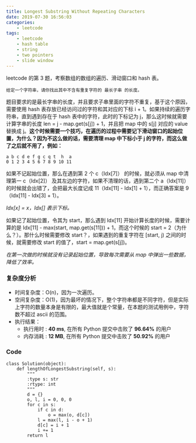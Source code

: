 ```yaml
---
title: Longest Substring Without Repeating Characters
date: 2019-07-30 16:56:03
categories:
    - leetcode
tags: 
    - leetcode
    - hash table
    - string
    - two pointers
    - slide window
---
```


leetcode 的第 3 题，考察数组的数组的遍历、滑动窗口和 hash 表。

    给定一个字符串，请你找出其中不含有重复字符的 最长子串 的长度。

<!-- more -->

题目要求的是最长字串的长度，并且要求子串里面的字符不重复，基于这个原因，需要使用 hash 表存放已经访问过的字符和其对应的下标 i + 1。如果持续的遍历字符串，直到遇到存在于 hash 表中的字符，此时的下标记为 j，那么这时候就需要计算字串的长度 len = j - map.get(s[j]) + 1，并且把 map 中的 s[j] 对应的 value 替换成 j。**这个时候需要一个技巧，在遍历的过程中需要记下滑动窗口的起始位置，为什么？因为不这么做的话，需要清理 map 中下标小于 j 的字符，而这么做了之后就不用了，例如：**

    a b c d e f g c q t  h  a
    0 1 2 3 4 5 6 7 8 9 10 11

如果不记起始位置，那么在遇到第 2 个 c（Idx[7]） 的时候，就必须从 map 中清理第一 c（Idx[2]） 及其左边的字符，如果不清理的话，遇到第二个 a（Idx[11]）的时候就会出错了，会把最大长度记成 11（Idx[11] - Idx[1] + 1），而正确答案是 9 （Idx[11] - Idx[3] + 1）。

*Idx[x] = x，Idx[] 表示下标。*

如果记了起始位置，令其为 start，那么遇到 Idx[11] 开始计算长度的时候，需要计算的是 Idx[11] - max(start, map.get(s[11])) + 1，而这个时候的 start = 2（为什么？）。那什么时候需要修改 start？，如果遇到的重复字符在 [start, j) 之间的时候，就需要修改 start 的值了，start = map.get(s[j])。

*在第一次做的时候就没有记录起始位置，导致每次需要从 map 中弹出一些数据，降低了效率。*


### 复杂度分析

- 时间复杂度：O(n)，因为一次遍历。
- 空间复杂度：O(1)，因为最坏的情况下，整个字符串都是不同字符，但是实际上字符的数量本身是有限的，最大值就是个常量，在本题的测试用例中，字符数不超过 ascii 的范围。
- 执行结果：
    - 执行用时 : **40 ms**, 在所有 Python 提交中击败了 **96.64%** 的用户
    - 内存消耗 : **12 MB**, 在所有 Python 提交中击败了 **50.92%** 的用户

### Code 

```
class Solution(object):
    def lengthOfLongestSubstring(self, s):
        """
        :type s: str
        :rtype: int
        """
        d = {}
        o, l, i = 0, 0, 0
        for c in s:
            if c in d:
                o = max(o, d[c])
            l = max(l, i - o + 1)
            d[c] = i + 1
            i += 1
        return l
```
